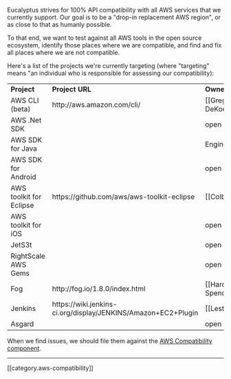 Eucalyptus strives for 100% API compatibility with all AWS services that we currently support.  Our goal is to be a "drop-in replacement AWS region", or as close to that as humanly possible.

To that end, we want to test against all AWS tools in the open source ecosystem, identify those places where we are compatible, and find and fix all places where we are not compatible.

Here's a list of the projects we're currently targeting (where "targeting" means "an individual who is responsible for assessing our compatibility):

<table>
  <tr><td><b>Project</b></td><td><b>Project URL</b></td><td><b>Owner</b></td><td><b>Notes</b></td></tr>
  <tr><td>AWS CLI (beta)</td><td>http://aws.amazon.com/cli/</td><td>[[Greg DeKoenigsberg]]</td><td>&nbsp;</td></tr>
  <tr><td>AWS .Net SDK</td><td>&nbsp;</td><td>open</td><td>&nbsp;</td></tr>
  <tr><td>AWS SDK for Java</td><td>&nbsp;</td><td>Engineering</td><td>&nbsp;</td></tr>
  <tr><td>AWS SDK for Android</td><td>&nbsp;</td><td>open</td><td>&nbsp;</td></tr>
  <tr><td>AWS toolkit for Eclipse</td><td>https://github.com/aws/aws-toolkit-eclipse</td><td>[[Colby Dyess]]</td><td>&nbsp;</td></tr>
  <tr><td>AWS toolkit for iOS</td><td>&nbsp;</td><td>open</td><td>&nbsp;</td></tr>
  <tr><td>JetS3t</td><td>&nbsp;</td><td>open</td><td>&nbsp;</td></tr>
  <tr><td>RightScale AWS Gems</td><td>&nbsp;</td><td>open</td><td>&nbsp;</td></tr>
  <tr><td>Fog</td><td>http://fog.io/1.8.0/index.html</td><td>[[Harold Spencer Jr.]]</td><td>&nbsp;</td></tr>
  <tr><td>Jenkins</td><td>https://wiki.jenkins-ci.org/display/JENKINS/Amazon+EC2+Plugin</td><td>[[Lester Wade]]</td><td>&nbsp;</td></tr>
  <tr><td>Asgard</td><td>&nbsp;</td><td>open</td><td>&nbsp;</td></tr>
</table>

When we find issues, we should file them against the [AWS Compatibility component](https://eucalyptus.atlassian.net/browse/EUCA/component/10201).

*****

[[category.aws-compatibility]]